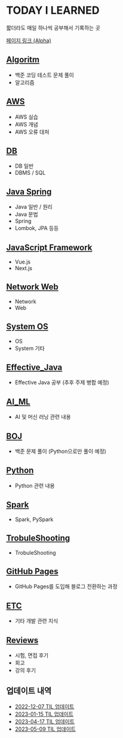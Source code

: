 # TODAY I LEARNED

짧더라도 매일 하나씩 공부해서 기록하는 곳

[페이지 링크 (Alpha)](https://sinclairr08.github.io)

## [Algoritm](/subjects/Algorithm.md)

- 백준 코딩 테스트 문제 풀이
- 알고리즘

## [AWS](/subjects/AWS.md)

- AWS 실습
- AWS 개념
- AWS 오류 대처

## [DB](/subjects/DB.md)

- DB 일반
- DBMS / SQL

## [Java Spring](/subjects/Java_Spring.md)

- Java 일반 / 원리
- Java 문법
- Spring
- Lombok, JPA 등등

## [JavaScript Framework](/subjects/JavaScript_Framework.md)

- Vue.js
- Next.js

## [Network Web](/subjects/Network_Web.md)

- Network
- Web

## [System OS](/subjects/System_OS.md)

- OS
- System 기타

## [Effective_Java](/subjects/Effective_Java.md)

- Effective Java 공부 (추후 주제 병합 예정)

## [AI_ML](/subjects/AI_ML.md)

- AI 및 머신 러닝 관련 내용

## [BOJ](/subjects/BOJ.md)

- 백준 문제 풀이 (Python으로만 풀이 예정)

## [Python](/subjects/Python.md)

- Python 관련 내용

## [Spark](/subjects/Spark.md)

- Spark, PySpark

## [TrobuleShooting](/subjects/TrobuleShooting.md)

- TrobuleShooting

## [GitHub Pages](/subjects/GitHub_Pages.md)

- GitHub Pages를 도입해 블로그 전환하는 과정

## [ETC](/subjects/ETC.md)

- 기타 개발 관련 지식

## [Reviews](/subjects/Reviews.md)

- 시험, 면접 후기
- 회고
- 강의 후기

## 업데이트 내역

- [2022-12-07 TIL 업데이트](/contents/2022-12/2022-12-08.md)
- [2023-01-15 TIL 업데이트](/contents/2023-01/2023-01-15.md)
- [2023-04-17 TIL 업데이트](/contents/2023-04/2023-04-17.md)
- [2023-05-09 TIL 업데이트](/contents/2023-05/2023-05-09.md)
